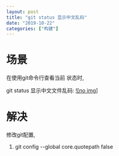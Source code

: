 ```yaml
---
layout: post
title: "git status 显示中文乱码"
date: "2019-10-22"
categories: ["构建"]
---
```


# 场景

在使用git命令行查看当前 状态时,

git status 显示中文文件乱码: [![no img]](http://127.0.0.1/?attachment_id=2755)

# 解决

修改git配置,

1. git config \--global core.quotepath false
